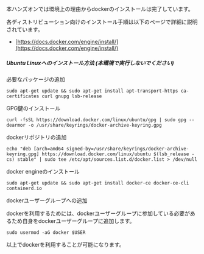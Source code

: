 本ハンズオンでは環境上の理由からdockerのインストールは完了しています。

各ディストリビューション向けのインストール手順は以下のページで詳細に説明されています。

- [https://docs.docker.com/engine/install/](https://docs.docker.com/engine/install/)

##### Ubuntu Linuxへのインストール方法 (本環境で実行しないでください)

必要なパッケージの追加

```
sudo apt-get update && sudo apt-get install apt-transport-https ca-certificates curl gnupg lsb-release
```

GPG鍵のインストール

```
curl -fsSL https://download.docker.com/linux/ubuntu/gpg | sudo gpg --dearmor -o /usr/share/keyrings/docker-archive-keyring.gpg
```

dockerリポジトリの追加

```
echo "deb [arch=amd64 signed-by=/usr/share/keyrings/docker-archive-keyring.gpg] https://download.docker.com/linux/ubuntu $(lsb_release -cs) stable" | sudo tee /etc/apt/sources.list.d/docker.list > /dev/null
```

docker engineのインストール

```
sudo apt-get update && sudo apt-get install docker-ce docker-ce-cli containerd.io
```

dockerユーザーグループへの追加

dockerを利用するためには、dockerユーザーグループに参加している必要があるため自身をdockerユーザーグループに追加します。

```
sudo usermod -aG docker $USER
```

以上でdockerを利用することが可能になります。
